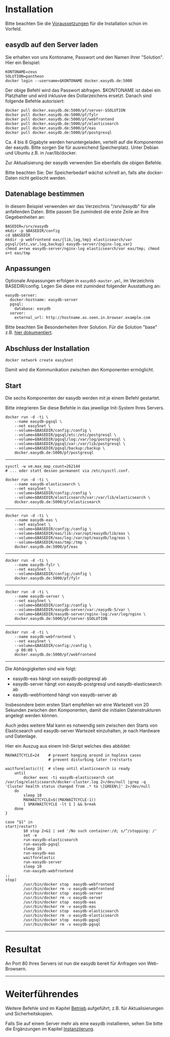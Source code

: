 # Installation

Bitte beachten Sie die [Voraussetzungen](/sysadmin/requirements/requirements.html) für die Installation schon im Vorfeld.

## easydb auf den Server laden

Sie erhalten von uns Kontoname, Passwort und den Namen Ihrer "Solution". Hier ein Beispiel:

    KONTONAME=zeus
    SOLUTION=pantheon
    docker login --username=$KONTONAME docker.easydb.de:5000

Der obige Befehl wird das Passwort abfragen. $KONTONAME ist dabei ein Platzhalter und wird inklusive des Dollarzeichens ersetzt. Danach sind folgende Befehle autorisiert:

    docker pull docker.easydb.de:5000/pf/server-$SOLUTION
    docker pull docker.easydb.de:5000/pf/fylr
    docker pull docker.easydb.de:5000/pf/webfrontend
    docker pull docker.easydb.de:5000/pf/elasticsearch
    docker pull docker.easydb.de:5000/pf/eas
    docker pull docker.easydb.de:5000/pf/postgresql

Ca. 4 bis 8 Gigabyte werden heruntergeladen, verteilt auf die Komponenten der easydb.
Bitte sorgen Sie für ausreichend Speicherplatz. Unter Debian und Ubuntu z.B. in /var/lib/docker.

Zur Aktualisierung der easydb verwenden Sie ebenfalls die obigen Befehle.

Bitte beachten Sie: Der Speicherbedarf wächst schnell an, falls alte docker-Daten nicht gelöscht werden.

## Datenablage bestimmen

In diesem Beispiel verwenden wir das Verzeichnis "/srv/easydb" für alle anfallenden Daten. Bitte passen Sie zumindest die erste Zeile an Ihre Gegebenheiten an:

    BASEDIR=/srv/easydb
    mkdir -p $BASEDIR/config
    cd $BASEDIR
    mkdir -p webfrontend eas/{lib,log,tmp} elasticsearch/var pgsql/{etc,var,log,backup} easydb-server/{nginx-log,var}
    chmod a+rwx easydb-server/nginx-log elasticsearch/var eas/tmp; chmod o+t eas/tmp

## Anpassungen

Optionale Anpassungen erfolgen in `easydb5-master.yml`, im Verzeichnis BASEDIR/config. Legen Sie diese mit zumindest folgender Ausstattung an:

    easydb-server:
      docker-hostname: easydb-server
      pgsql:
        database: easydb
      server:
        external_url: http://hostname.as.seen.in.browser.example.com

Bitte beachten Sie Besonderheiten Ihrer Solution. Für die Solution "base" z.B. [hier dokumentiert](../../solutions/base/base.html).

## Abschluss der Installation

    docker network create easy5net

Damit wird die Kommunikation zwischen den Komponenten ermöglicht.


## Start

Die sechs Komponenten der easydb werden mit je einem Befehl gestartet.

Bitte integrieren Sie diese Befehle in das jeweilige Init-System Ihres Servers.

    docker run -d -ti \
        --name easydb-pgsql \
        --net easy5net \
        --volume=$BASEDIR/config:/config \
        --volume=$BASEDIR/pgsql/etc:/etc/postgresql \
        --volume=$BASEDIR/pgsql/log:/var/log/postgresql \
        --volume=$BASEDIR/pgsql/var:/var/lib/postgresql \
        --volume=$BASEDIR/pgsql/backup:/backup \
        docker.easydb.de:5000/pf/postgresql

---

	sysctl -w vm.max_map_count=262144
	# ... oder statt dessen permanent via /etc/sysctl.conf.

    docker run -d -ti \
        --name easydb-elasticsearch \
        --net easy5net \
        --volume=$BASEDIR/config:/config \
        --volume=$BASEDIR/elasticsearch/var:/var/lib/elasticsearch \
        docker.easydb.de:5000/pf/elasticsearch

---

    docker run -d -ti \
        --name easydb-eas \
        --net easy5net \
        --volume=$BASEDIR/config:/config \
        --volume=$BASEDIR/eas/lib:/var/opt/easydb/lib/eas \
        --volume=$BASEDIR/eas/log:/var/opt/easydb/log/eas \
        --volume=$BASEDIR/eas/tmp:/tmp \
        docker.easydb.de:5000/pf/eas

---

    docker run -d -ti \
        --name easydb-fylr \
        --net easy5net \
        --volume=$BASEDIR/config:/config \
        docker.easydb.de:5000/pf/fylr

---

    docker run -d -ti \
        --name easydb-server \
        --net easy5net \
        --volume=$BASEDIR/config:/config \
        --volume=$BASEDIR/easydb-server/var:/easydb-5/var \
        --volume=$BASEDIR/easydb-server/nginx-log:/var/log/nginx \
        docker.easydb.de:5000/pf/server-$SOLUTION

---

    docker run -d -ti \
        --name easydb-webfrontend \
        --net easy5net \
        --volume=$BASEDIR/config:/config \
        -p 80:80 \
        docker.easydb.de:5000/pf/webfrontend

---

Die Abhängigkeiten sind wie folgt:

* easydb-eas hängt von easydb-postgresql ab
* easydb-server hängt von easydb-postgresql und easydb-elasticsearch ab
* easydb-webfrontend hängt von easydb-server ab


Insbesondere beim ersten Start empfehlen wir eine Wartezeit von 20 Sekunden zwischen den Komponenten, damit die initialen Datenstrukturen angelegt werden können.

Auch jedes weitere Mal kann es notwendig sein zwischen den Starts von Elasticsearch und easydb-server Wartezeit einzuhalten, je nach Hardware und Datenlage.

Hier ein Auszug aus einem Init-Skript welches dies abbildet:

~~~~
MAXWAITCYCLE=24    # prevent hanging around in hopless cases
                   # prevent disturbing later (re)starts

waitforelastic(){  # sleep until elasticsearch is ready
    until
        docker exec -ti easydb-elasticsearch cat /var/log/elasticsearch/docker-cluster.log 2>/dev/null |grep -q 'Cluster health status changed from .* to \[GREEN\]' 2>/dev/null
    do
        sleep 10
        MAXWAITCYCLE=$((MAXWAITCYCLE-1))
        [ $MAXWAITCYCLE -lt 1 ] && break
    done
}

case "$1" in
start|restart)
        $0 stop 2>&1 | sed '/No such container:/d; s/^/stopping: /'
        set -e
        run-easydb-elasticsearch
        run-easydb-pgsql
        sleep 10
        run-easydb-eas
        waitforelastic
        run-easydb-server
        sleep 10
        run-easydb-webfrontend
;;
stop)
        /usr/bin/docker stop  easydb-webfrontend
        /usr/bin/docker rm -v easydb-webfrontend
        /usr/bin/docker stop  easydb-server
        /usr/bin/docker rm -v easydb-server
        /usr/bin/docker stop  easydb-eas
        /usr/bin/docker rm -v easydb-eas
        /usr/bin/docker stop  easydb-elasticsearch
        /usr/bin/docker rm -v easydb-elasticsearch
        /usr/bin/docker stop  easydb-pgsql
        /usr/bin/docker rm -v easydb-pgsql
~~~~

---

# Resultat

An Port 80 Ihres Servers ist nun die easydb bereit für Anfragen von Web-Browsern.

---

# Weiterführendes

Weitere Befehle sind im Kapitel [Betrieb](../betrieb/betrieb.html) aufgeführt, z.B. für Aktualisierungen und Sicherheitskopien.

Falls Sie auf einem Server mehr als eine easydb installieren, sehen Sie bitte die Ergänzungen im Kapitel [Instanziierung](../instances/instances.html).

